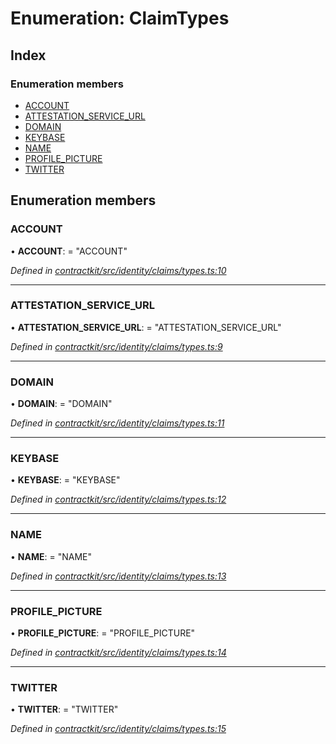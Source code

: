 # Enumeration: ClaimTypes

## Index

### Enumeration members

* [ACCOUNT](_identity_claims_types_.claimtypes.md#account)
* [ATTESTATION_SERVICE_URL](_identity_claims_types_.claimtypes.md#attestation_service_url)
* [DOMAIN](_identity_claims_types_.claimtypes.md#domain)
* [KEYBASE](_identity_claims_types_.claimtypes.md#keybase)
* [NAME](_identity_claims_types_.claimtypes.md#name)
* [PROFILE_PICTURE](_identity_claims_types_.claimtypes.md#profile_picture)
* [TWITTER](_identity_claims_types_.claimtypes.md#twitter)

## Enumeration members

###  ACCOUNT

• **ACCOUNT**: = "ACCOUNT"

*Defined in [contractkit/src/identity/claims/types.ts:10](https://github.com/celo-org/celo-monorepo/blob/master/packages/contractkit/src/identity/claims/types.ts#L10)*

___

###  ATTESTATION_SERVICE_URL

• **ATTESTATION_SERVICE_URL**: = "ATTESTATION_SERVICE_URL"

*Defined in [contractkit/src/identity/claims/types.ts:9](https://github.com/celo-org/celo-monorepo/blob/master/packages/contractkit/src/identity/claims/types.ts#L9)*

___

###  DOMAIN

• **DOMAIN**: = "DOMAIN"

*Defined in [contractkit/src/identity/claims/types.ts:11](https://github.com/celo-org/celo-monorepo/blob/master/packages/contractkit/src/identity/claims/types.ts#L11)*

___

###  KEYBASE

• **KEYBASE**: = "KEYBASE"

*Defined in [contractkit/src/identity/claims/types.ts:12](https://github.com/celo-org/celo-monorepo/blob/master/packages/contractkit/src/identity/claims/types.ts#L12)*

___

###  NAME

• **NAME**: = "NAME"

*Defined in [contractkit/src/identity/claims/types.ts:13](https://github.com/celo-org/celo-monorepo/blob/master/packages/contractkit/src/identity/claims/types.ts#L13)*

___

###  PROFILE_PICTURE

• **PROFILE_PICTURE**: = "PROFILE_PICTURE"

*Defined in [contractkit/src/identity/claims/types.ts:14](https://github.com/celo-org/celo-monorepo/blob/master/packages/contractkit/src/identity/claims/types.ts#L14)*

___

###  TWITTER

• **TWITTER**: = "TWITTER"

*Defined in [contractkit/src/identity/claims/types.ts:15](https://github.com/celo-org/celo-monorepo/blob/master/packages/contractkit/src/identity/claims/types.ts#L15)*
